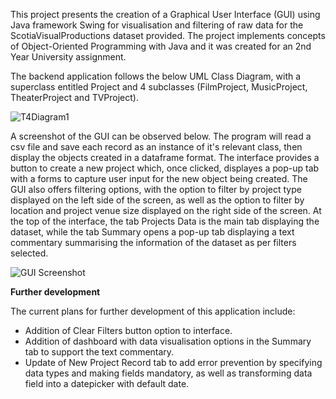 This project presents the creation of a Graphical User Interface (GUI) using Java framework Swing for visualisation and filtering of raw data for the ScotiaVisualProductions dataset provided.
The project implements concepts of Object-Oriented Programming with Java and it was created for an 2nd Year University assignment.

The backend application follows the below UML Class Diagram, with a superclass entitled Project and 4 subclasses (FilmProject, MusicProject, TheaterProject and TVProject).

![T4Diagram1](https://github.com/user-attachments/assets/6e145cf6-de40-4f1d-b42a-103ba9b86d36)

A screenshot of the GUI can be observed below. The program will read a csv file and save each record as an instance of it's relevant class, then display the objects created in a dataframe format.
The interface provides a button to create a new project which, once clicked, displayes a pop-up tab with a forms to capture user input for the new object being created. 
The GUI also offers filtering options, with the option to filter by project type displayed on the left side of the screen, as well as the option to filter by location and project venue size displayed on the right side of the screen.
At the top of the interface, the tab Projects Data is the main tab displaying the dataset, while the tab Summary opens a pop-up tab displaying a text commentary summarising the information of the dataset as per filters selected.

![GUI Screenshot](https://github.com/user-attachments/assets/4535a2e8-cf0e-4b5e-9582-d5a47be824b6)

**Further development**

The current plans for further development of this application include:
- Addition of Clear Filters button option to interface.
- Addition of dashboard with data visualisation options in the Summary tab to support the text commentary.
- Update of New Project Record tab to add error prevention by specifying data types and making fields mandatory, as well as transforming data field into a datepicker with default date.
